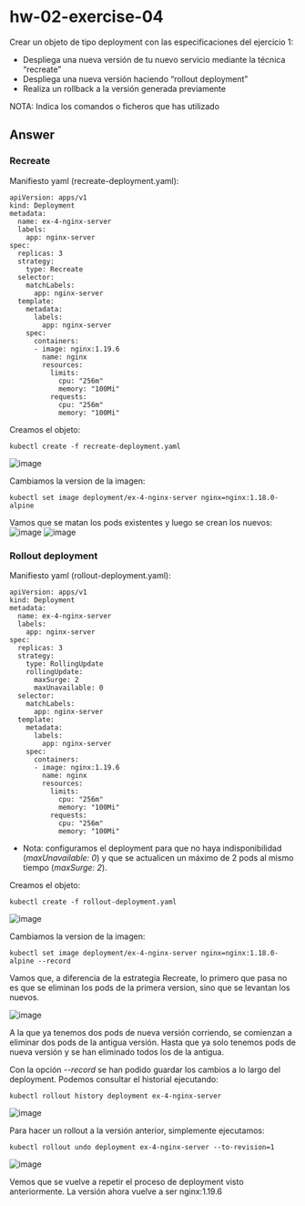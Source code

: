 # hw-02-exercise-04

Crear un objeto de tipo deployment con las especificaciones del ejercicio 1:

- Despliega una nueva versión de tu nuevo servicio mediante la técnica “recreate”
- Despliega una nueva versión haciendo “rollout deployment”
- Realiza un rollback a la versión generada previamente

NOTA: Indica los comandos o ficheros que has utilizado

## Answer


### Recreate

Manifiesto yaml (recreate-deployment.yaml):
~~~~
apiVersion: apps/v1
kind: Deployment
metadata:
  name: ex-4-nginx-server
  labels: 
    app: nginx-server
spec:
  replicas: 3
  strategy:
    type: Recreate
  selector:
    matchLabels:
      app: nginx-server
  template:
    metadata:
      labels:
        app: nginx-server
    spec:
      containers:
      - image: nginx:1.19.6
        name: nginx
        resources:
          limits:
            cpu: "256m"
            memory: "100Mi"
          requests:
            cpu: "256m"
            memory: "100Mi"
~~~~

Creamos el objeto:
~~~
kubectl create -f recreate-deployment.yaml
~~~
![image](./images/screenshot_1.png)

Cambiamos la version de la imagen:
~~~
kubectl set image deployment/ex-4-nginx-server nginx=nginx:1.18.0-alpine
~~~

Vamos que se matan los pods existentes y luego se crean los nuevos:
![image](./images/screenshot_2.png)
![image](./images/screenshot_3.png)


### Rollout deployment

Manifiesto yaml (rollout-deployment.yaml):
~~~~
apiVersion: apps/v1
kind: Deployment
metadata:
  name: ex-4-nginx-server
  labels: 
    app: nginx-server
spec:
  replicas: 3
  strategy:
    type: RollingUpdate
    rollingUpdate:
      maxSurge: 2        
      maxUnavailable: 0 
  selector:
    matchLabels:
      app: nginx-server
  template:
    metadata:
      labels:
        app: nginx-server
    spec:
      containers:
      - image: nginx:1.19.6
        name: nginx
        resources:
          limits:
            cpu: "256m"
            memory: "100Mi"
          requests:
            cpu: "256m"
            memory: "100Mi"
~~~~
- Nota: configuramos el deployment para que no haya indisponibilidad (_maxUnavailable: 0_) y que se actualicen un máximo de 2 pods al mismo tiempo (_maxSurge: 2_).

Creamos el objeto:
~~~
kubectl create -f rollout-deployment.yaml
~~~
![image](./images/screenshot_4.png)

Cambiamos la version de la imagen:
~~~
kubectl set image deployment/ex-4-nginx-server nginx=nginx:1.18.0-alpine --record
~~~

Vamos que, a diferencia de la estrategia Recreate, lo primero que pasa no es que se eliminan los pods de la primera version, sino que se levantan los nuevos.

![image](./images/screenshot_5.png)

A la que ya tenemos dos pods de nueva versión corriendo, se comienzan a eliminar dos pods de la antigua versión. Hasta que ya solo tenemos pods de nueva versión y se han eliminado todos los de la antigua.

Con la opción _--record_ se han podido guardar los cambios a lo largo del deployment. Podemos consultar el historial ejecutando:

~~~
kubectl rollout history deployment ex-4-nginx-server
~~~

![image](./images/screenshot_6.png)

Para hacer un rollout a la versión anterior, simplemente ejecutamos:

~~~
kubectl rollout undo deployment ex-4-nginx-server --to-revision=1
~~~

![image](./images/screenshot_7.png)

Vemos que se vuelve a repetir el proceso de deployment visto anteriormente. La versión ahora vuelve a ser nginx:1.19.6
